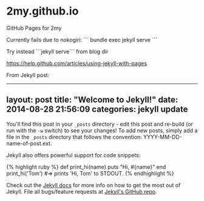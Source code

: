 2my.github.io
=============

GitHub Pages for 2my


Currently fails due to nokogiri:
´´´
bundle exec jekyll serve
´´´

Try instead ´´´jekyll serve´´´ from blog dir  

https://help.github.com/articles/using-jekyll-with-pages

From Jekyll post:

---
layout: post
title:  "Welcome to Jekyll!"
date:   2014-08-28 21:56:09
categories: jekyll update
---

You'll find this post in your `_posts` directory - edit this post and re-build (or run with the `-w` switch) to see your changes!
To add new posts, simply add a file in the `_posts` directory that follows the convention: YYYY-MM-DD-name-of-post.ext.

Jekyll also offers powerful support for code snippets:

{% highlight ruby %}
def print_hi(name)
  puts "Hi, #{name}"
end
print_hi('Tom')
#=> prints 'Hi, Tom' to STDOUT.
{% endhighlight %}

Check out the [Jekyll docs][jekyll] for more info on how to get the most out of Jekyll. File all bugs/feature requests at [Jekyll's GitHub repo][jekyll-gh].

[jekyll-gh]: https://github.com/mojombo/jekyll
[jekyll]:    http://jekyllrb.com
